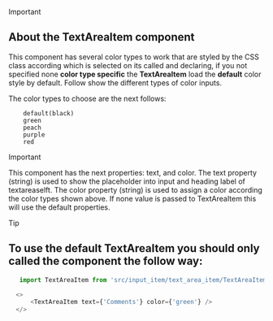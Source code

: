 
> [!IMPORTANT]
> ## About the TextAreaItem component
>
>This component has several color types to work that are styled by the CSS class according
which is selected on its called and declaring, if you not specified none **color type specific** 
the **TextAreaItem** load the **default** color style by default. Follow show the different types of color inputs.

The color types to choose are the next follows:
```
    default(black)
    green
    peach
    purple
    red
```

> [!IMPORTANT] 
> This component has the next properties: text, and color.
> The text property (string) is used to show the placeholder into input and heading label of textareaselft.
> The color property (string) is used to assign a color according the color types shown above. 
> If none value is passed to TextAreaItem this will use the default properties.

> [!TIP]
> ## To use the default TextAreaItem you should only called the component the follow way:
>
> ```javascript
>    import TextAreaItem from 'src/input_item/text_area_item/TextAreaItem.js';
>
>   <>
>       <TextAreaItem text={'Comments'} color={'green'} />
>   </>
>
> ```


